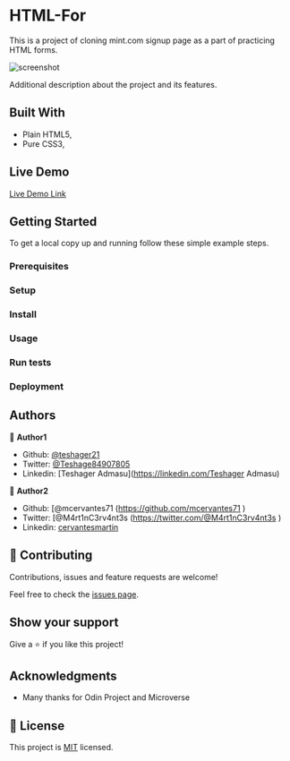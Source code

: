 # HTML-For
 This is a project of cloning mint.com signup page as a part of practicing HTML forms. 

![screenshot](./app_screenshot.png)

Additional description about the project and its features.

## Built With
- Plain HTML5,
- Pure CSS3,
## Live Demo

[Live Demo Link](https://livedemo.com)


## Getting Started

To get a local copy up and running follow these simple example steps.

### Prerequisites

### Setup

### Install

### Usage

### Run tests

### Deployment



## Authors

👤 **Author1**

- Github: [@teshager21](https://github.com/teshager21)
- Twitter: [@Teshage84907805](https://twitter.com/Teshage84907805)
- Linkedin: [Teshager Admasu](https://linkedin.com/Teshager Admasu)

👤 **Author2**

- Github: [@mcervantes71 (https://github.com/mcervantes71 )
- Twitter: [@M4rt1nC3rv4nt3s (https://twitter.com/@M4rt1nC3rv4nt3s )
- Linkedin: [cervantesmartin ](https://linkedin.com/cervantesmartin )

## 🤝 Contributing

Contributions, issues and feature requests are welcome!

Feel free to check the [issues page](issues/).

## Show your support

Give a ⭐️ if you like this project!

## Acknowledgments

- Many thanks for Odin Project and Microverse

## 📝 License

This project is [MIT](lic.url) licensed.



